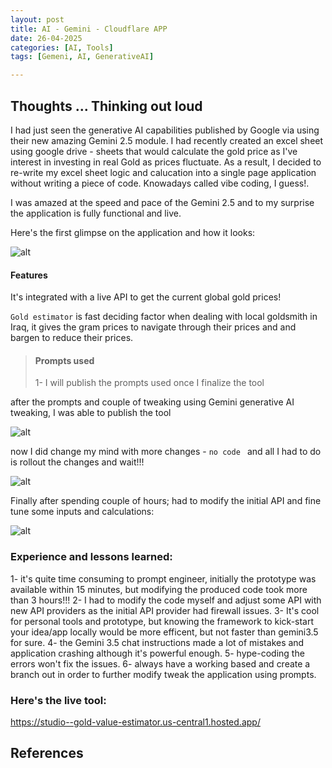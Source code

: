```yaml
---
layout: post
title: AI - Gemini - Cloudflare APP
date: 26-04-2025
categories: [AI, Tools]
tags: [Gemeni, AI, GenerativeAI]

---
```



## Thoughts ... Thinking out loud

I had just seen the generative AI capabilities published by Google via using their new amazing Gemini 2.5 module. I had recently created an excel sheet using google drive - sheets that would calculate the gold price as I've interest in investing in real Gold as prices fluctuate. As a result, I decided to re-write my excel sheet logic and calucation into a single page application without writing a piece of code. Knowadays called vibe coding, I guess!. 

I was amazed at the speed and pace of the Gemini 2.5 and to my surprise the application is fully functional and live. 



Here's the first glimpse on the application and how it looks: 

![alt](https://i.imgur.com/8Z0ThP5.png) 



 #### Features
 It's integrated with a live API to get the current global gold prices! 

```Gold estimator``` is fast deciding factor when dealing with local goldsmith in Iraq, it gives the gram prices to navigate through their prices and and bargen to reduce their prices.  

> #### Prompts used
> 1- I will publish the prompts used once I finalize the tool 


after the prompts and couple of tweaking using Gemini generative AI tweaking, I was able to publish the tool

![alt](https://i.imgur.com/r1BGXmI.png)


now I did change my mind with more changes - ``` no code  ``` and all I had to do is rollout the changes and wait!!!

![alt](https://i.imgur.com/lcKDvHo.png)

Finally after spending couple of hours; had to modify the initial API and fine tune some inputs and calculations: 

![alt](https://i.imgur.com/KSghmho.png)

### Experience and lessons learned: 
1- it's quite time consuming to prompt engineer, initially the prototype was available within 15 minutes, but modifying the produced code took more than 3 hours!!! 
2- I had to modify the code myself and adjust some API with new API providers as the initial API provider had firewall issues. 
3- It's cool for personal tools and prototype, but knowing the framework to kick-start your idea/app locally would be more efficent, but not faster than gemini3.5 for sure. 
4- the Gemini 3.5 chat instructions made a lot of mistakes and application crashing although it's powerful enough. 
5- hype-coding the errors won't fix the issues.
6- always have a working based and create a branch out in order to further modify tweak the application using prompts. 



### Here's the live tool: 
https://studio--gold-value-estimator.us-central1.hosted.app/




## References

